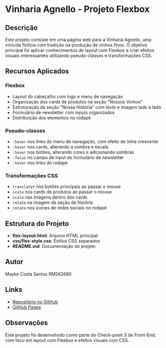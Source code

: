 # Vinharia Agnello - Projeto Flexbox

## Descrição
Este projeto consiste em uma página web para a Vinharia Agnello, uma vinícola fictícia com tradição na produção de vinhos finos. O objetivo principal foi aplicar conhecimentos de layout com Flexbox e criar efeitos visuais interessantes utilizando pseudo-classes e transformações CSS.

## Recursos Aplicados

### Flexbox
- Layout do cabeçalho com logo e menu de navegação
- Organização dos cards de produtos na seção "Nossos Vinhos"
- Estruturação da seção "Nossa História" com texto e imagem lado a lado
- Formulário de newsletter com inputs organizados
- Distribuição dos elementos no rodapé

### Pseudo-classes
- `:hover` nos links do menu de navegação, com efeito de linha crescente
- `:hover` nos cards, alterando a sombra e escala
- `:hover` nos botões, alterando cores e adicionando sombras
- `:focus` no campo de input do formulário de newsletter
- `:hover` nos links do rodapé

### Transformações CSS
- `translateY` nos botões principais ao passar o mouse
- `scale` nos cards de produtos ao passar o mouse
- `scale` nas imagens dentro dos cards
- `rotate` na imagem da seção de história
- `rotate` nos ícones de redes sociais no rodapé

## Estrutura do Projeto
- **flex-layout.html**: Arquivo HTML principal
- **css/flex-style.css**: Estilos CSS separados
- **README.md**: Documentação do projeto

## Autor
Mayke Costa Santos RM562680

## Links
- [Repositório no GitHub](https://github.com/Maykesantos98/Pagina-Vinharia-Agnello.git)
- [GitHub Pages](https://seu-usuario.github.io/checkpoint03-flexbox)

## Observações
Este projeto foi desenvolvido como parte do Check-point 3 de Front-End, com foco em layout com Flexbox e efeitos visuais com CSS.